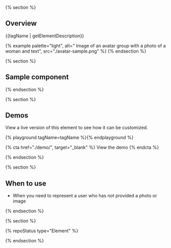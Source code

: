 {% section %}
## Overview
{{tagName | getElementDescription}}

{% example palette="light",
            alt=" Image of an avatar group with a photo of a woman and text",
            src="./avatar-sample.png" %}
{% endsection %}

{% section %}
## Sample component
<rh-avatar></rh-avatar>
{% endsection %}

{% section %}
## Demos
View a live version of this element to see how it can be customized.

{% playground tagName=tagName %}{% endplayground %}

{% cta href="./demo/", target="_blank" %}
  View the demo
{% endcta %}

{% endsection %}

{% section %}
## When to use 
- When you need to represent a user who has not provided a photo or image

{% endsection %}

{% section %}

{% repoStatus type="Element" %}

{% endsection %}
